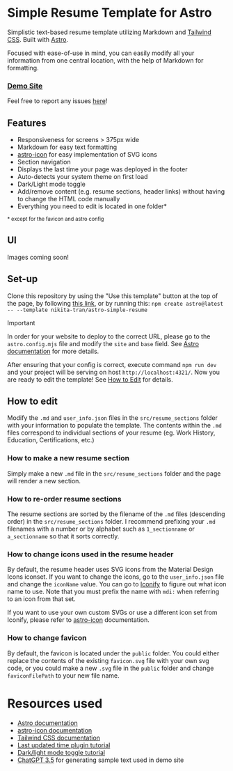 # Simple Resume Template for Astro

Simplistic text-based resume template utilizing Markdown and [Tailwind CSS](https://tailwindcss.com). Built with [Astro](https://astro.build).

Focused with ease-of-use in mind, you can easily modify all your information from one central location, with the help of Markdown for formatting.

### [Demo Site](https://nikitatran.github.io/astro-simple-resume/)

Feel free to report any issues [here](https://github.com/nikitatran/astro-simple-resume/issues)!

## Features
- Responsiveness for screens > 375px wide
- Markdown for easy text formatting
- [astro-icon](https://github.com/natemoo-re/astro-icon) for easy implementation of SVG icons
- Section navigation
- Displays the last time your page was deployed in the footer
- Auto-detects your system theme on first load
- Dark/Light mode toggle
- Add/remove content (e.g. resume sections, header links) without having to change the HTML code manually
- Everything you need to edit is located in one folder*

<sup>* except for the favicon and astro config</sup>

## UI
Images coming soon!

## Set-up
Clone this repository by using the "Use this template" button at the top of the page, by following [this link](https://github.com/new?template_name=astro-simple-resume&template_owner=nikitatran), or by running this: `npm create astro@latest -- --template nikita-tran/astro-simple-resume`

> [!IMPORTANT]
> In order for your website to deploy to the correct URL, please go to the `astro.config.mjs` file and modify the `site` and `base` field. See [Astro documentation](https://docs.astro.build/en/reference/configuration-reference/#top-level-options) for more details.

After ensuring that your config is correct, execute command `npm run dev` and your project will be serving on host `http://localhost:4321/`. Now you are ready to edit the template! See [How to Edit](#how-to-edit) for details.

## How to edit
Modify the `.md` and `user_info.json` files in the ``src/resume_sections`` folder with your information to populate the template. The contents within the `.md` files correspond to individual sections of your resume (eg. Work History, Education, Certifications, etc.)

### How to make a new resume section
Simply make a new `.md` file in the `src/resume_sections` folder and the page will render a new section.

### How to re-order resume sections
The resume sections are sorted by the filename of the `.md` files (descending order) in the ``src/resume_sections`` folder. I recommend prefixing your `.md` filenames with a number or by alphabet such as `1_sectionname` or `a_sectionname` so that it sorts correctly.

### How to change icons used in the resume header
By default, the resume header uses SVG icons from the Material Design Icons iconset. If you want to change the icons, go to the `user_info.json` file and change the `iconName` value. You can go to [Iconify](https://icon-sets.iconify.design/mdi/) to figure out what icon name to use. Note that you must prefix the name with `mdi:` when referring to an icon from that set.

If you want to use your own custom SVGs or use a different icon set from Iconify, please refer to [astro-icon](https://github.com/natemoo-re/astro-icon?tab=readme-ov-file#usage) documentation.

### How to change favicon
By default, the favicon is located under the `public` folder. You could either replace the contents of the existing `favicon.svg` file with your own svg code, or you could make a new `.svg` file in the `public` folder and change `faviconFilePath` to your new file name.

# Resources used
- [Astro documentation](https://docs.astro.build/en/getting-started/)
- [astro-icon documentation](https://github.com/natemoo-re/astro-icon#astro-icon)
- [Tailwind CSS documentation](https://tailwindcss.com/docs/installation)
- [Last updated time plugin tutorial](https://docs.astro.build/en/recipes/modified-time/)
- [Dark/light mode toggle tutorial](https://docs.astro.build/en/tutorial/6-islands/2/#add-client-side-interactivity)
- [ChatGPT 3.5](https://chat.openai.com) for generating sample text used in demo site
